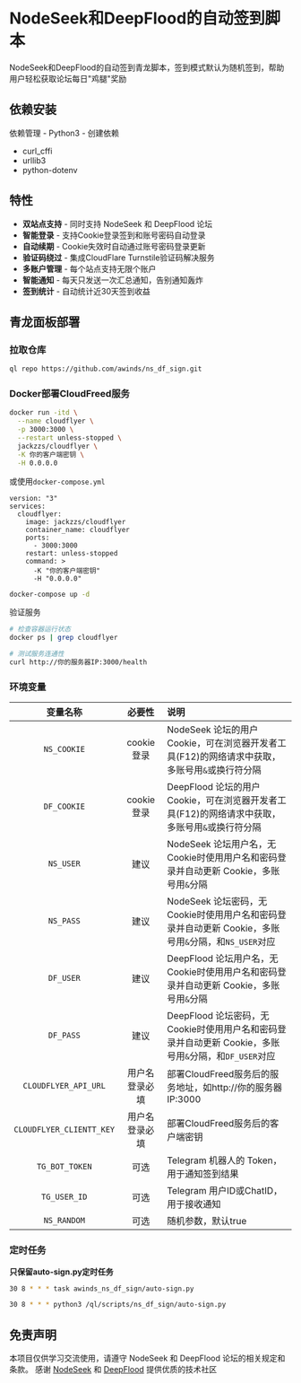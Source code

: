 # NodeSeek和DeepFlood的自动签到脚本

NodeSeek和DeepFlood的自动签到青龙脚本，签到模式默认为随机签到，帮助用户轻松获取论坛每日"鸡腿"奖励


## 依赖安装

依赖管理 - Python3 - 创建依赖
+ curl_cffi
+ urllib3
+ python-dotenv


## 特性

- **双站点支持** - 同时支持 NodeSeek 和 DeepFlood 论坛
- **智能登录** - 支持Cookie登录签到和账号密码自动登录
- **自动续期** - Cookie失效时自动通过账号密码登录更新
- **验证码绕过** - 集成CloudFlare Turnstile验证码解决服务
- **多账户管理** - 每个站点支持无限个账户
- **智能通知** - 每天只发送一次汇总通知，告别通知轰炸
- **签到统计** - 自动统计近30天签到收益

## 青龙面板部署

### 拉取仓库

```bash
ql repo https://github.com/awinds/ns_df_sign.git
```

### Docker部署CloudFreed服务

```bash
docker run -itd \
  --name cloudflyer \
  -p 3000:3000 \
  --restart unless-stopped \
  jackzzs/cloudflyer \
  -K 你的客户端密钥 \
  -H 0.0.0.0
```

或使用`docker-compose.yml`
```
version: "3"
services:
  cloudflyer:
    image: jackzzs/cloudflyer
    container_name: cloudflyer
    ports:
      - 3000:3000
    restart: unless-stopped
    command: >
      -K "你的客户端密钥" 
      -H "0.0.0.0"
```

```bash
docker-compose up -d
```

验证服务
```bash
# 检查容器运行状态
docker ps | grep cloudflyer

# 测试服务连通性
curl http://你的服务器IP:3000/health
```

### 环境变量

| 变量名称 | 必要性 | 说明 |
| :------: | :----: | :--- |
| `NS_COOKIE` | cookie登录 | NodeSeek 论坛的用户 Cookie，可在浏览器开发者工具(F12)的网络请求中获取，多账号用`&`或换行符分隔 |
| `DF_COOKIE` | cookie登录 | DeepFlood 论坛的用户 Cookie，可在浏览器开发者工具(F12)的网络请求中获取，多账号用`&`或换行符分隔 |
| `NS_USER` | 建议 | NodeSeek 论坛用户名，无Cookie时使用用户名和密码登录并自动更新 Cookie，多账号用`&`分隔 |
| `NS_PASS` | 建议 | NodeSeek 论坛密码，无Cookie时使用用户名和密码登录并自动更新 Cookie，多账号用`&`分隔，和`NS_USER`对应 |
| `DF_USER` | 建议 | DeepFlood 论坛用户名，无Cookie时使用用户名和密码登录并自动更新 Cookie，多账号用`&`分隔 |
| `DF_PASS` | 建议 | DeepFlood 论坛密码，无Cookie时使用用户名和密码登录并自动更新 Cookie，多账号用`&`分隔，和`DF_USER`对应 |
| `CLOUDFLYER_API_URL` | 用户名登录必填 | 部署CloudFreed服务后的服务地址，如http://你的服务器IP:3000 |
| `CLOUDFLYER_CLIENTT_KEY` | 用户名登录必填 | 部署CloudFreed服务后的客户端密钥 |
| `TG_BOT_TOKEN` | 可选 | Telegram 机器人的 Token，用于通知签到结果 |
| `TG_USER_ID` | 可选 | Telegram 用户ID或ChatID，用于接收通知 |
| `NS_RANDOM` | 可选 | 随机参数，默认true |


### 定时任务

**只保留auto-sign.py定时任务**
```bash
30 8 * * * task awinds_ns_df_sign/auto-sign.py
```

```bash
30 8 * * * python3 /ql/scripts/ns_df_sign/auto-sign.py
```


## 免责声明

本项目仅供学习交流使用，请遵守 NodeSeek 和 DeepFlood 论坛的相关规定和条款。
感谢 [NodeSeek](https://www.nodeseek.com) 和 [DeepFlood](https://www.deepflood.com) 提供优质的技术社区
